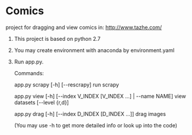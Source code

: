 # Comics
project for dragging and view comics in: http://www.tazhe.com/

1.  This project is based on python 2.7

2.  You may create environment with anaconda by environment.yaml

3.  Run app.py.

    Commands:
    
    app.py scrapy [-h] [--rescrapy]                                             run scrapy
    
    app.py view [-h] [--index V_INDEX [V_INDEX ...] | --name NAME]              view datasets
                   [--level {r,d}]
                   
    app.py drag [-h] [--index D_INDEX [D_INDEX ...]]                            drag images
    
    (You may use -h to get more detailed info or look up into the code)
                   
    
